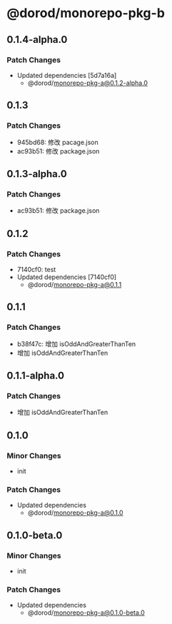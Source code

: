 # @dorod/monorepo-pkg-b

## 0.1.4-alpha.0

### Patch Changes

- Updated dependencies [5d7a16a]
  - @dorod/monorepo-pkg-a@0.1.2-alpha.0

## 0.1.3

### Patch Changes

- 945bd68: 修改 pacage.json
- ac93b51: 修改 package.json

## 0.1.3-alpha.0

### Patch Changes

- ac93b51: 修改 package.json

## 0.1.2

### Patch Changes

- 7140cf0: test
- Updated dependencies [7140cf0]
  - @dorod/monorepo-pkg-a@0.1.1

## 0.1.1

### Patch Changes

- b38f47c: 增加 isOddAndGreaterThanTen
- 增加 isOddAndGreaterThanTen

## 0.1.1-alpha.0

### Patch Changes

- 增加 isOddAndGreaterThanTen

## 0.1.0

### Minor Changes

- init

### Patch Changes

- Updated dependencies
  - @dorod/monorepo-pkg-a@0.1.0

## 0.1.0-beta.0

### Minor Changes

- init

### Patch Changes

- Updated dependencies
  - @dorod/monorepo-pkg-a@0.1.0-beta.0
